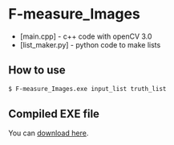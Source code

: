 # F-measure_Images
* [main.cpp] - c++ code with openCV 3.0
* [list_maker.py] - python code to make lists

## How to use
```sh
$ F-measure_Images.exe input_list truth_list
```

## Compiled EXE file
You can [download here](http://www.naver.com).

